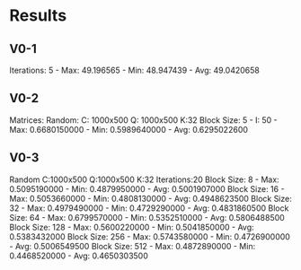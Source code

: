 # Results

## V0-1
Iterations: 5 - Max: 49.196565 - Min: 48.947439 - Avg: 49.0420658

## V0-2

Matrices: Random: C: 1000x500 Q: 1000x500 K:32
Block Size: 5 - I: 50 - Max: 0.6680150000 - Min: 0.5989640000 - Avg: 0.6295022600

## V0-3

Random C:1000x500 Q:1000x500 K:32 Iterations:20
Block Size: 8   - Max: 0.5095190000 - Min: 0.4879950000 - Avg: 0.5001907000
Block Size: 16  - Max: 0.5053660000 - Min: 0.4808130000 - Avg: 0.4948623500
Block Size: 32  - Max: 0.4979490000 - Min: 0.4729290000 - Avg: 0.4831860500
Block Size: 64  - Max: 0.6799570000 - Min: 0.5352510000 - Avg: 0.5806488500
Block Size: 128 - Max: 0.5600220000 - Min: 0.5041850000 - Avg: 0.5383432000
Block Size: 256 - Max: 0.5743580000 - Min: 0.4726900000 - Avg: 0.5006549500
Block Size: 512 - Max: 0.4872890000 - Min: 0.4468520000 - Avg: 0.4650303500